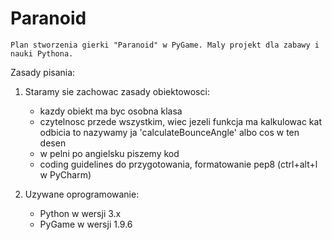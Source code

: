 # Paranoid

    Plan stworzenia gierki "Paranoid" w PyGame. Maly projekt dla zabawy i nauki Pythona.
   
Zasady pisania:

1. Staramy sie zachowac zasady obiektowosci:
    * kazdy obiekt ma byc osobna klasa
    * czytelnosc przede wszystkim, wiec jezeli funkcja ma kalkulowac kat odbicia to nazywamy ja 'calculateBounceAngle' albo cos w ten desen
    * w pelni po angielsku piszemy kod
    * coding guidelines do przygotowania, formatowanie pep8 (ctrl+alt+l w PyCharm)
    
2. Uzywane oprogramowanie:
    * Python w wersji 3.x
    * PyGame w wersji 1.9.6